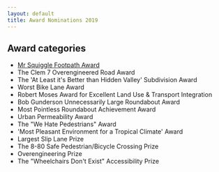 ```yaml
---
layout: default
title: Award Nominations 2019
---
```


## Award categories
- [Mr Squiggle Footpath Award](../footpath)
- The Clem 7 Overengineered Road Award
- The 'At Least it's Better than Hidden Valley' Subdivision Award
- Worst Bike Lane Award
- Robert Moses Award for Excellent Land Use & Transport Integration
- Bob Gunderson Unnecessarily Large Roundabout Award
- Most Pointless Roundabout Achievement Award
- Urban Permeability Award
- The "We Hate Pedestrians" Award
- 'Most Pleasant Environment for a Tropical Climate' Award
- Largest Slip Lane Prize
- The 8-80 Safe Pedestrian/Bicycle Crossing Prize
- Overengineering Prize
- The "Wheelchairs Don't Exist" Accessibility Prize
